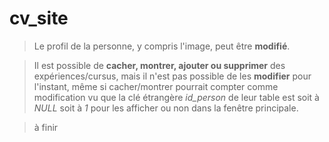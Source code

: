 # cv_site

> Le profil de la personne, y compris l'image, peut être **modifié**.

> Il est possible de **cacher, montrer, ajouter ou supprimer** des expériences/cursus, mais il n'est pas possible de les **modifier** pour l'instant, même si cacher/montrer pourrait compter comme modification vu que la clé étrangère *id_person* de leur table est soit à *NULL* soit à *1* pour les afficher ou non dans la fenêtre principale.

> à finir
